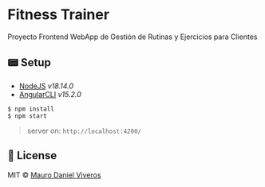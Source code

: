 # Fitness Trainer
Proyecto Frontend WebApp de Gestión de Rutinas y Ejercicios para Clientes


## 📟 Setup
- [NodeJS](https://nodejs.org) _v18.14.0_
- [AngularCLI](https://angular.io) _v15.2.0_

```
$ npm install
$ npm start
```

> server on: `http://localhost:4200/`

## 📜 License
MIT © [Mauro Daniel Viveros](https://github.com/maurodviveros)